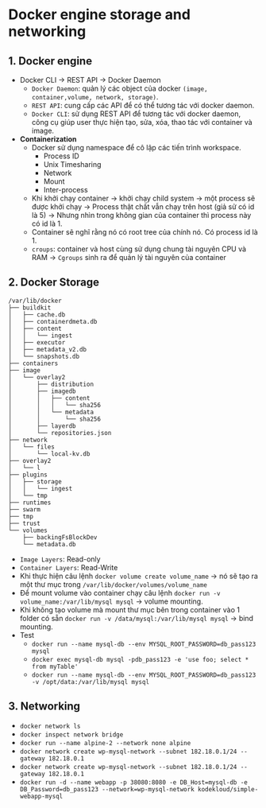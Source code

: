 # Docker engine storage and networking
## 1. Docker engine
- Docker CLI -> REST API -> Docker Daemon
    + `Docker Daemon`: quản lý các object của docker `(image, container,volume, network, storage)`.
    + `REST API`: cung cấp các API để có thể tương tác với docker daemon.
    + `Docker CLI`: sử dụng REST API để tương tác với docker daemon, công cụ giúp user thực hiện tạo, sửa, xóa, thao tác với container và image.
- **Containerization**
    + Docker sử dụng namespace để cô lập các tiến trình workspace.
        + Process ID
        + Unix Timesharing
        + Network
        + Mount
        + Inter-process
    + Khi khởi chạy container -> khởi chạy child system -> một process sẽ được khởi chạy -> Process thật chất vẫn chạy trên host (giả sử có id là 5) -> Nhưng nhìn trong không gian của container thì process này có id là 1.
    + Container sẽ nghĩ rằng nó có root tree của chính nó. Có process id là 1.
    + `croups`: container và host cùng sử dụng chung tài nguyên CPU và RAM -> `Cgroups` sinh ra để quản lý tài nguyên của container

## 2. Docker Storage

```
/var/lib/docker
├── buildkit
│   ├── cache.db
│   ├── containerdmeta.db
│   ├── content
│   │   └── ingest
│   ├── executor
│   ├── metadata_v2.db
│   └── snapshots.db
├── containers
├── image
│   └── overlay2
│       ├── distribution
│       ├── imagedb
│       │   ├── content
│       │   │   └── sha256
│       │   └── metadata
│       │       └── sha256
│       ├── layerdb
│       └── repositories.json
├── network
│   └── files
│       └── local-kv.db
├── overlay2
│   └── l
├── plugins
│   ├── storage
│   │   └── ingest
│   └── tmp
├── runtimes
├── swarm
├── tmp
├── trust
└── volumes
    ├── backingFsBlockDev
    └── metadata.db
```

- `Image Layers`: Read-only
- `Container Layers`: Read-Write
- Khi thực hiện câu lệnh `docker volume create volume_name` -> nó sẽ tạo ra một thư mục trong `/var/lib/docker/volumes/volume_name`
- Để mount volume vào container chạy câu lệnh `docker run -v volume_name:/var/lib/mysql mysql` -> volume mounting.
- Khi không tạo volume mà mount thư mục bên trong container vào 1 folder có sẵn `docker run -v /data/mysql:/var/lib/mysql mysql` -> bind mounting.
- Test
    + `docker run --name mysql-db --env MYSQL_ROOT_PASSWORD=db_pass123 mysql`
    + `docker exec mysql-db mysql -pdb_pass123 -e 'use foo; select * from myTable'`
    + `docker run --name mysql-db --env MYSQL_ROOT_PASSWORD=db_pass123 -v /opt/data:/var/lib/mysql mysql`

## 3. Networking
- `docker network ls`
- `docker inspect network bridge`
- `docker run --name alpine-2 --network none alpine`
- `docker network create wp-mysql-network --subnet 182.18.0.1/24 --gateway 182.18.0.1`
- `docker network create wp-mysql-network --subnet 182.18.0.1/24 --gateway 182.18.0.1`
- `docker run -d --name webapp -p 38080:8080 -e DB_Host=mysql-db -e DB_Password=db_pass123 --network=wp-mysql-network kodekloud/simple-webapp-mysql`

